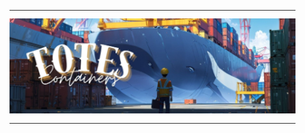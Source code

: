 <!--
    Author: Kike Fontán (@CosasDePuma)
    Repository: Totes
    Description: Prebuilt docker containers.
-->

<div align="center">
    <hr />
    <img src=".github/readme/header.jpg" alt="Totes" />
    <hr />
</div>

